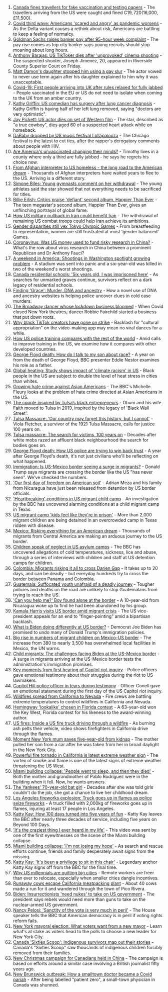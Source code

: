 1. [Canada fines travellers for fake vaccination and testing papers](https://www.bbc.co.uk/news/world-us-canada-58063647) - The travellers arriving from the US were caught and fined C$19,720 ($16,000, £11,500).
2. [Covid third wave: Americans 'scared and angry' as pandemic worsens](https://www.bbc.co.uk/news/world-us-canada-58014719) - As the Delta variant causes a rethink about risk, Americans are battling to keep a feeling of normalcy.
3. [Goldman Sachs raises banker pay after 95-hour week complaint](https://www.bbc.co.uk/news/business-58054983) - The pay rise comes as top city banker says young recruits should stop moaning about long hours.
4. [Anthony Barajas: US TikToker dies after 'unprovoked' cinema shooting](https://www.bbc.co.uk/news/newsbeat-58054216) - The suspected shooter, Joseph Jimenez, 20, appeared in Riverside County Superior Court on Friday.
5. [Matt Damon's daughter stopped him using a gay slur](https://www.bbc.co.uk/news/entertainment-arts-58053709) - The actor vowed to never use term again after his daughter explained to him why it was unacceptable.
6. [Covid-19: First people arriving into UK after rules relaxed for fully jabbed](https://www.bbc.co.uk/news/uk-58050538) - People vaccinated in the EU or US do not need to isolate when coming to the UK from an amber country.
7. [Kathy Griffin: US comedian has surgery after lung cancer diagnosis](https://www.bbc.co.uk/news/entertainment-arts-58061672) - Kathy Griffin is having half of her left lung removed, saying "doctors are very optimistic".
8. [Jay Pickett: US actor dies on set of Western film](https://www.bbc.co.uk/news/entertainment-arts-58053717) - The star, described as "a true cowboy", dies aged 60 of a suspected heart attack while on horseback.
9. [DaBaby dropped by US music festival Lollapalooza](https://www.bbc.co.uk/news/world-us-canada-58048728) - The Chicago festival is the latest to cut ties, after the rapper's derogatory comments about people with HIV.
10. [Are America's unvaccinated changing their minds?](https://www.bbc.co.uk/news/world-us-canada-58017289) - Timothy lives in a county where only a third are fully jabbed - he says he regrets his choice now.
11. [From Afghan interpreter to US homeless - the long road to the American dream](https://www.bbc.co.uk/news/world-us-canada-58020494) - Thousands of Afghan interpreters have waited years to flee to the US. Arriving is a different story.
12. [Simone Biles: Young gymnasts comment on her withdrawal](https://www.bbc.co.uk/news/world-us-canada-58020080) - The young athletes said the star showed that not everything needs to be sacrificed for titles.
13. [Billie Eilish: Critics praise 'defiant' second album, Happier Than Ever](https://www.bbc.co.uk/news/entertainment-arts-58024655) - The teen megastar's second album, Happier Than Ever, gives an unflinching portrayal of global fame.
14. [How US military pullback in Iraq could benefit Iran](https://www.bbc.co.uk/news/world-middle-east-57976007) - The withdrawal of remaining US combat troops could help Iran achieve its ambitions.
15. [Gender disparities still vex Tokyo Olympic Games](https://www.bbc.co.uk/news/world-us-canada-57937102) - From breastfeeding to representation, women are still frustrated at most 'gender balanced' Games.
16. [Coronavirus: Was US money used to fund risky research in China?](https://www.bbc.co.uk/news/57932699) - What's the row about virus research in China between a prominent Republican and Dr Anthony Fauci?
17. [A weekend in America: Shootings in Washington spotlight growing problem](https://www.bbc.co.uk/news/world-us-canada-57840801) - A stadium was sent into panic and a six-year-old was killed in two of the weekend's worst shootings.
18. [Canada residential schools: 'Six years old, I was imprisoned here'](https://www.bbc.co.uk/news/world-us-canada-57840797) - As searches for unmarked graves continue, survivors reflect on a dark legacy of residential schools.
19. [Finding 'Grace': Murder, DNA and ancestry](https://www.bbc.co.uk/news/technology-57801794) - How a novel use of DNA and ancestry websites is helping police uncover clues in cold case murders.
20. [The Broadway dancer whose lockdown business bloomed](https://www.bbc.co.uk/news/stories-57840115) - When Covid closed New York theatres, dancer Robbie Fairchild started a business that put down roots.
21. [Why black TikTok creators have gone on strike](https://www.bbc.co.uk/news/world-us-canada-57841055) - Backlash for "cultural appropriation" on the video-making app may mean no viral dances for a while.
22. [How US police training compares with the rest of the world](https://www.bbc.co.uk/news/world-us-canada-56834733) - Amid calls to improve training in the US, we examine how it compares with other developed countries.
23. [George Floyd death: How do I talk to my son about race?](https://www.bbc.co.uk/news/world-us-canada-57205016) - A year on from the death of George Floyd, BBC presenter Eddie Nestor examines his role as a father.
24. [Global heating: Study shows impact of 'climate racism' in US](https://www.bbc.co.uk/news/science-environment-57235904) - Black people in the US are subject to double the level of heat stress in cities than whites.
25. [Growing hate crime against Asian Americans](https://www.bbc.co.uk/news/business-57287364) - The BBC's Michelle Fleury looks at the problem of hate crime directed at Asian Americans in the US.
26. [The couple inspired by Tulsa’s black entrepreneurs](https://www.bbc.co.uk/news/world-us-canada-57309938) - Obum and his wife Faith moved to Tulsa in 2019, inspired by the legacy of 'Black Wall Street'.
27. [Tulsa Massacre: 'Our country may forget this history, but I cannot'](https://www.bbc.co.uk/news/world-us-canada-57285783) - Viola Fletcher, a survivor of the 1921 Tulsa Massacre, calls for justice 100 years on.
28. [Tulsa massacre: The search for victims, 100 years on](https://www.bbc.co.uk/news/world-us-canada-57244863) - Decades after white mobs razed an affluent black neighbourhood the search for bodies goes on.
29. [George Floyd death: How US police are trying to win back trust](https://www.bbc.co.uk/news/world-us-canada-57205015) - A year after George Floyd's death, it's not just civilians who'll be reflecting on what happened.
30. [Immigration: Is US-Mexico border seeing a surge in migrants?](https://www.bbc.co.uk/news/57656959) - Donald Trump says migrants are crossing the border like the US "has never seen". We've checked the numbers.
31. ['Our first day of freedom on American soil'](https://www.bbc.co.uk/news/world-us-canada-57022918) - Adrian Meza and his family from Nicaragua have just been released from detention by US border officials.
32. ['Heartbreaking' conditions in US migrant child camp](https://www.bbc.co.uk/news/world-us-canada-57561760) - An investigation by the BBC has uncovered alarming conditions at a child migrant camp in Texas.
33. [US migrant camp 'kids feel like they're in prison'](https://www.bbc.co.uk/news/world-us-canada-57576306) - More than 2,000 migrant children are being detained in an overcrowded camp in Texas ridden with disease.
34. [Mexico: Risking everything for an American dream](https://www.bbc.co.uk/news/world-us-canada-56432363) - Thousands of migrants from Central America are making an arduous journey to the US border.
35. [Children speak of neglect in US asylum camps](https://www.bbc.co.uk/news/world-us-canada-57149721) - The BBC has uncovered allegations of cold temperatures, sickness, lice and abuse, through a series of interviews with children and staff at US detention camps for children.
36. [Colombia: Migrants risking it all to cross Darien Gap](https://www.bbc.co.uk/news/world-latin-america-56544700) - It takes up to 20 days, and can be deadly – but everyday hundreds try to cross the border between Panama and Colombia.
37. [Guatemala: Suffocated youth unafraid of a deadly journey](https://www.bbc.co.uk/news/world-latin-america-56260568) - Tougher policies and deaths on the road are unlikely to stop Guatemalans from trying to reach the US.
38. ['Can you help me?' Boy found alone at the border](https://www.bbc.co.uk/news/world-us-canada-56670094) - A 10-year-old from Nicaragua woke up to find he had been abandoned by his group.
39. [Kamala Harris visits US border amid migrant crisis](https://www.bbc.co.uk/news/world-us-canada-57619601) - The US vice-president appeals for an end to "finger-pointing" amid a bipartisan backlash.
40. [What is Biden doing differently at US border?](https://www.bbc.co.uk/news/world-us-canada-56255613) - Democrat Joe Biden has promised to undo many of Donald Trump's immigration policies.
41. [Big rise in numbers of migrant children on Mexico-US border](https://www.bbc.co.uk/news/world-latin-america-56810672) - The increase from 380 to nearly 3,500 has overwhelmed local facilities in Mexico, the UN warns.
42. [Child migrants: The challenges facing Biden at the US-Mexico border](https://www.bbc.co.uk/news/world-us-canada-56514320) - A surge in migrants arriving at the US-Mexico border tests the administration's immigration promises.
43. [Key moments from first hearing of Capitol riot inquiry](https://www.bbc.co.uk/news/world-us-canada-57992997) - Police officers gave emotional testimony about their struggles during the riot to US lawmakers.
44. [Capitol Hill police officer in tears during testimony](https://www.bbc.co.uk/news/world-us-canada-57989607) - Officer Gonell gave an emotional statement during the first day of the US Capitol riot inquiry.
45. [Wildfires spread from California to Nevada](https://www.bbc.co.uk/news/world-us-canada-57961767) - Fire crews are battling extreme temperatures to control wildfires in California and Nevada.
46. [Hemingway 'lookalike' chosen in Florida contest](https://www.bbc.co.uk/news/world-us-canada-57978084) - A 63-year-old won the Key West, Florida contest for his likeness to the award-winning author.
47. [US fires: Inside a US fire truck driving through a wildfire](https://www.bbc.co.uk/news/world-us-canada-57943338) - As burning ash pelts their vehicle, video shows firefighters in California drive through the flames.
48. [Moment New York mum saves five-year-old from kidnap](https://www.bbc.co.uk/news/world-us-canada-57877269) - The mother pulled her son from a car after he was taken from her in broad daylight in the New York City.
49. [Powerful fire tornado in California is latest extreme weather sign](https://www.bbc.co.uk/news/world-us-canada-57785882) - The vortex of smoke and flame is one of the latest signs of extreme weather threatening the US West.
50. [Miami building collapse: 'People went to sleep, and then they died'](https://www.bbc.co.uk/news/world-us-canada-57674422) - Both the mother and grandmother of Pablo Rodríguez were in the building when it fell. Now, he wants answers.
51. [The Yankees' 70-year-old bat girl](https://www.bbc.co.uk/news/world-us-canada-57660503) - Decades after she was told girls couldn't do the job, she got a chance to live her childhood dream.
52. [Los Angeles fireworks explosion: Truck goes up in flames as police seize fireworks](https://www.bbc.co.uk/news/world-us-canada-57682375) - A truck filled with 2,000kg of fireworks goes up in flames, injuring at least 17 people in Los Angeles.
53. [Katty Kay: How 100 days turned into five years of fun](https://www.bbc.co.uk/news/world-57598135) - Katty Kay leaves the BBC after nearly three decades of service, including five years on Beyond 100 Days.
54. ['It's the craziest thing I ever heard in my life'](https://www.bbc.co.uk/news/world-57594635) - This video was sent by one of the first eyewitnesses on the scene of the Miami building collapse.
55. [Miami building collapse: 'I'm not losing my hope'](https://www.bbc.co.uk/news/world-us-canada-57616675) - As search and rescue efforts continue, friends and family desperately await signs from the missing.
56. [Katty Kay: 'It's been a privilege to sit in this chair'](https://www.bbc.co.uk/news/world-us-canada-57606218) - Legendary anchor Katty Kay signs off from the BBC for the final time.
57. [Why US millennials are quitting big cities](https://www.bbc.co.uk/news/world-us-canada-57516592) - Remote workers are freer than ever to relocate, especially when smaller cities dangle incentives.
58. [Runaway cows escape California meatpacking plant](https://www.bbc.co.uk/news/world-us-canada-57589075) - About 40 cows made a run for it and wandered through the town of Pico Rivera.
59. [Biden: Insurrectionists 'need nukes' to take on US government](https://www.bbc.co.uk/news/world-us-canada-57590483) - The president says rebels would need more than guns to take on the nuclear-armed US government.
60. [Nancy Pelosi: 'Sanctity of the vote is very much in peril'](https://www.bbc.co.uk/news/world-us-canada-57576246) - The House speaker tells the BBC that American democracy is in peril if voting rights reform fails.
61. [New York mayoral election: What voters want from a new mayor](https://www.bbc.co.uk/news/world-us-canada-57560500) - Learn what's at stake as voters head to the polls to choose a new leader for New York City.
62. [Canada 'Sixties Scoop': Indigenous survivors map out their stories](https://www.bbc.co.uk/news/world-us-canada-55269251) - Canada's "Sixties Scoop" saw thousands of indigenous children forcibly removed from their families.
63. [New Christmas campaign for Canadians held in China](https://www.bbc.co.uk/news/world-us-canada-55249770) - The campaign is based on efforts around a similar case involving a British journalist fifty years ago.
64. [New Brunswick outbreak: How a smalltown doctor became a Covid pariah](https://www.bbc.co.uk/news/world-us-canada-54686672) - After being labelled "patient zero", a small-town physician in Canada was shunned.
